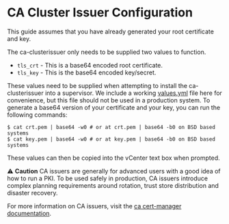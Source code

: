 # CA Cluster Issuer Configuration

This guide assumes that you have already generated your root certificate and
key. 

The ca-clusterissuer only needs to be supplied two values to function. 
- `tls_crt` - This is a base64 encoded root certificate. 
- `tls_key` - This is the base64 encoded key/secret. 

These values need to be supplied when attempting to install the ca-clusterissuer
into a supervisor. We include a working [values.yml](https://vmwaresaas.jfrog.io/ui/api/v1/download?repoKey=supervisor-services&path=ca-clusterissuer/v0.0.1/ca-clusterissuer-data-values.yml) file here for convenience, but
this file should not be used in a production system. To generate a base64
version of your certificate and your key, you can run the following commands: 

```
$ cat crt.pem | base64 -w0 # or at crt.pem | base64 -b0 on BSD based systems
$ cat key.pem | base64 -w0 # or at key.pem | base64 -b0 on BSD based systems
```

These values can then be copied into the vCenter text box when prompted. 

⚠️ **Caution** CA issuers are generally for advanced users with a good idea of
how to run a PKI. To be used safely in production, CA issuers introduce complex
planning requirements around rotation, trust store distribution and disaster
recovery.

For more information on CA issuers, visit the [ca cert-manager
documentation](https://cert-manager.io/docs/configuration/ca/). 
